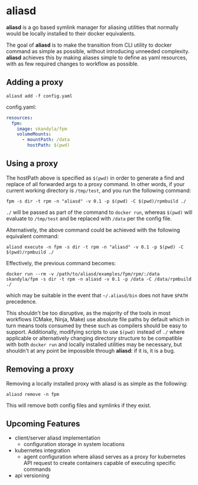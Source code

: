 # aliasd

**aliasd** is a go based symlink manager for aliasing utilities that normally would be locally installed to their docker equivalents.

The goal of **aliasd** is to make the transition from CLI utility to docker command as simple as possible, without introducing unneeded complexity. **aliasd** achieves this by making aliases simple to define as yaml resources, with as few required changes to workflow as possible.

## Adding a proxy

```shell
aliasd add -f config.yaml
```

config.yaml:

```yaml
resources:
  fpm:
    image: skandyla/fpm
    volumeMounts:
      - mountPath: /data
        hostPath: $(pwd)
```

## Using a proxy

The hostPath above is specified as `$(pwd)` in order to generate a find and replace of all forwarded args to a proxy command. In other words, if your current working directory is `/tmp/test`, and you run the following command:

```shell
fpm -s dir -t rpm -n "aliasd" -v 0.1 -p $(pwd) -C $(pwd)/rpmbuild ./
```

`./` will be passed as part of the command to `docker run`, whereas `$(pwd)` will evaluate to `/tmp/test` and be replaced with `/data` per the config file.

Alternatively, the above command could be achieved with the following equivalent command:

```shell
aliasd execute -n fpm -s dir -t rpm -n "aliasd" -v 0.1 -p $(pwd) -C $(pwd)/rpmbuild ./
```

Effectively, the previous command becomes:

```shell
docker run --rm -v /path/to/aliasd/examples/fpm/rpm/:/data skandyla/fpm -s dir -t rpm -n aliasd -v 0.1 -p /data -C /data/rpmbuild ./
```

which may be suitable in the event that `~/.aliasd/bin` does not have `$PATH` precedence.

This shouldn't be too disruptive, as the majority of the tools in most workflows (CMake, Ninja, Make) use absolute file paths by default which in turn means tools consumed by these such as compilers should be easy to support. Additionally, modifying scripts to use `$(pwd)` instead of `./` where applicable or alternatively changing directory structure to be compatible with both `docker run` and locally installed utilities may be necessary, but shouldn't at any point be impossible through **aliasd**: if it is, it is a bug.

## Removing a proxy

Removing a locally installed proxy with aliasd is as simple as the following:

```shell
aliasd remove -n fpm
```

This will remove both config files and symlinks if they exist.

## Upcoming Features

- client/server aliasd implementation
  - configuration storage in system locations
- kubernetes integration
  - agent configuration where aliasd serves as a proxy for kubernetes API request to create containers capable of executing specific commands
- api versioning
